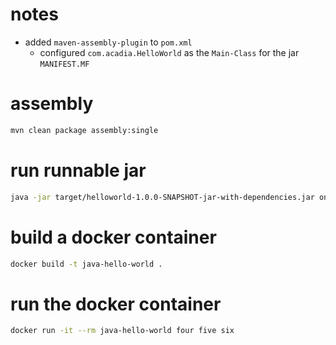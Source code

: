 # notes

* added `maven-assembly-plugin` to `pom.xml`
  * configured `com.acadia.HelloWorld` as the `Main-Class` for the jar `MANIFEST.MF`

# assembly
```bash
mvn clean package assembly:single
```

# run runnable jar
```bash
java -jar target/helloworld-1.0.0-SNAPSHOT-jar-with-dependencies.jar one two three
```

# build a docker container
```bash
docker build -t java-hello-world .
```

# run the docker container
```bash
docker run -it --rm java-hello-world four five six
```